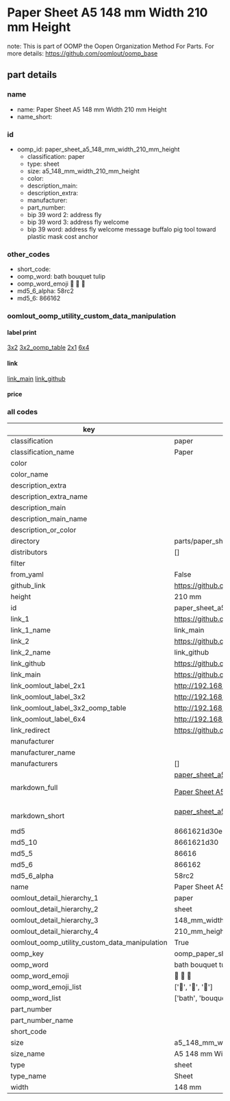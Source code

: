 # Paper Sheet A5 148 mm Width 210 mm Height  

note: This is part of OOMP the Oopen Organization Method For Parts. For more details: https://github.com/oomlout/oomp_base

##  part details
  







### name
* name: Paper Sheet A5 148 mm Width 210 mm Height
* name_short: 
### id
* oomp_id: paper_sheet_a5_148_mm_width_210_mm_height
  * classification: paper
  * type: sheet
  * size: a5_148_mm_width_210_mm_height
  * color: 
  * description_main: 
  * description_extra: 
  * manufacturer: 
  * part_number: 
  * bip 39 word 2: address fly
  * bip 39 word 3: address fly welcome
  * bip 39 word: address fly welcome message buffalo pig tool toward plastic mask cost anchor

### other_codes
* short_code: 
* oomp_word: bath bouquet tulip
* oomp_word_emoji :bath: :bouquet: :tulip:
* md5_6_alpha: 58rc2
* md5_6: 866162






### oomlout_oomp_utility_custom_data_manipulation
#### label print
[3x2](http://192.168.1.245:1112/?label=oomp%2058rc2)
[3x2_oomp_table](http://192.168.1.108:1112/?label=oomp%2058rc2)
[2x1](http://192.168.1.242:1112/?label=oomp%2058rc2)
[6x4](http://192.168.1.55:1112/?label=oomp%2058rc2)    

#### link

[link_main](https://github.com/oomlout/oomlout_oomp_version_1_messy/tree/main/parts/paper_sheet_a5_148_mm_width_210_mm_height) [link_github](https://github.com/oomlout/oomlout_oomp_version_1_messy/tree/main/parts/paper_sheet_a5_148_mm_width_210_mm_height)                             

#### price







### all codes 
| key | value |  
| --- | --- |  
| classification | paper |  
| classification_name | Paper |  
| color |  |  
| color_name |  |  
| description_extra |  |  
| description_extra_name |  |  
| description_main |  |  
| description_main_name |  |  
| description_or_color |   |  
| directory | parts/paper_sheet_a5_148_mm_width_210_mm_height |  
| distributors | [] |  
| filter |  |  
| from_yaml | False |  
| github_link | https://github.com/oomlout/oomlout_oomp_part_src/tree/main/parts/paper_sheet_a5_148_mm_width_210_mm_height |  
| height | 210 mm |  
| id | paper_sheet_a5_148_mm_width_210_mm_height |  
| link_1 | https://github.com/oomlout/oomlout_oomp_version_1_messy/tree/main/parts/paper_sheet_a5_148_mm_width_210_mm_height |  
| link_1_name | link_main |  
| link_2 | https://github.com/oomlout/oomlout_oomp_version_1_messy/tree/main/parts/paper_sheet_a5_148_mm_width_210_mm_height |  
| link_2_name | link_github |  
| link_github | https://github.com/oomlout/oomlout_oomp_version_1_messy/tree/main/parts/paper_sheet_a5_148_mm_width_210_mm_height |  
| link_main | https://github.com/oomlout/oomlout_oomp_version_1_messy/tree/main/parts/paper_sheet_a5_148_mm_width_210_mm_height |  
| link_oomlout_label_2x1 | http://192.168.1.242:1112/?label=oomp%2058rc2 |  
| link_oomlout_label_3x2 | http://192.168.1.245:1112/?label=oomp%2058rc2 |  
| link_oomlout_label_3x2_oomp_table | http://192.168.1.108:1112/?label=oomp%2058rc2 |  
| link_oomlout_label_6x4 | http://192.168.1.55:1112/?label=oomp%2058rc2 |  
| link_redirect | https://github.com/oomlout/oomlout_oomp_version_1_messy/tree/main/parts/paper_sheet_a5_148_mm_width_210_mm_height |  
| manufacturer |  |  
| manufacturer_name |  |  
| manufacturers | [] |  
| markdown_full | [paper_sheet_a5_148_mm_width_210_mm_height](none)<br>[](none)<br>[Paper Sheet A5 148 Mm Width 210 Mm Height](none)<br><br> |  
| markdown_short | [paper_sheet_a5_148_mm_width_210_mm_height](none)<br><br> |  
| md5 | 8661621d30e61c96920ed8bff296781b |  
| md5_10 | 8661621d30 |  
| md5_5 | 86616 |  
| md5_6 | 866162 |  
| md5_6_alpha | 58rc2 |  
| name | Paper Sheet A5 148 mm Width 210 mm Height |  
| oomlout_detail_hierarchy_1 | paper |  
| oomlout_detail_hierarchy_2 | sheet |  
| oomlout_detail_hierarchy_3 | 148_mm_width |  
| oomlout_detail_hierarchy_4 | 210_mm_height |  
| oomlout_oomp_utility_custom_data_manipulation | True |  
| oomp_key | oomp_paper_sheet_a5_148_mm_width_210_mm_height |  
| oomp_word | bath bouquet tulip |  
| oomp_word_emoji | :bath: :bouquet: :tulip: |  
| oomp_word_emoji_list | [':bath:', ':bouquet:', ':tulip:'] |  
| oomp_word_list | ['bath', 'bouquet', 'tulip'] |  
| part_number |  |  
| part_number_name |  |  
| short_code |  |  
| size | a5_148_mm_width_210_mm_height |  
| size_name | A5 148 mm Width 210 mm Height |  
| type | sheet |  
| type_name | Sheet |  
| width | 148 mm |  

